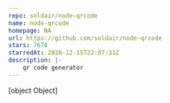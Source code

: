 ```yaml
---
repo: soldair/node-qrcode
name: node-qrcode
homepage: NA
url: https://github.com/soldair/node-qrcode
stars: 7678
starredAt: 2020-12-15T22:07:31Z
description: |-
    qr code generator
---
```


[object Object]
